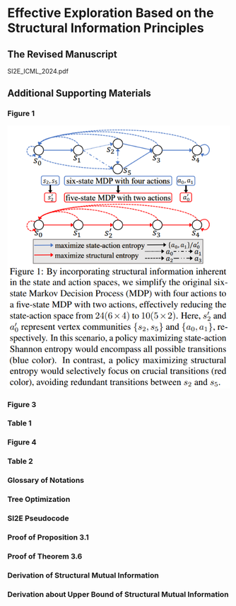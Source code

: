 # Effective Exploration Based on the Structural Information Principles

## The Revised Manuscript

SI2E_ICML_2024.pdf

## Additional Supporting Materials

### Figure 1
![](images/Figure%201.png)

### Figure 3

### Table 1

### Figure 4

### Table 2

### Glossary of Notations

### Tree Optimization

### SI2E Pseudocode

### Proof of Proposition 3.1

### Proof of Theorem 3.6

### Derivation of Structural Mutual Information

### Derivation about Upper Bound of Structural Mutual Information
